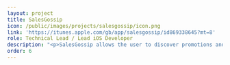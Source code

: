 ```yaml
---
layout: project
title: SalesGossip
icon: /public/images/projects/salesgossip/icon.png
link: 'https://itunes.apple.com/gb/app/salesgossip/id869338645?mt=8'
role: Technical Lead / Lead iOS Developer
description: "<p>SalesGossip allows the user to discover promotions and offers in high street retail stores.<br />Few interesting functionalities: <b>Fashion tinder</b> to personalize the user watchlist; nearest store locator to direct the user to the shops; browse products by brand or by category.</p><p>As lead developer I've been working on the <b>app architecture</b>, choosing the right framework to be used. I've also been involved in the design of the <b>RESTful API</b> that allow communication between the app and the client backend.</p>"
order: 6
---
```

